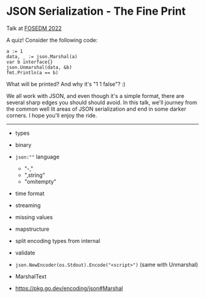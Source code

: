 # JSON Serialization - The Fine Print
Talk at [FOSEDM 2022](https://fosdem.org/2022/schedule/event/go_json/)

A quiz! Consider the following code:

	a := 1
	data, _ := json.Marshal(a)
	var b interface{}
	json.Unmarshal(data, &b)
	fmt.Println(a == b)

What will be printed? And why it's "1 1 false"? :)

We all work with JSON, and even though it's a simple format, there are several sharp edges you should should avoid.
In this talk, we'll journey from the common well lit areas of JSON serialization and end in some darker corners. I hope you'll enjoy the ride.

---
- types
- binary
- `json:""` language
    - "-,"
    - ",string"
    - "omitempty"

- time format

- streaming
- missing values
- mapstructure
- split encoding types from internal
- validate
- `json.NewEncoder(os.Stdout).Encode("<script>")` (same with Unmarshal)
- MarshalText
- https://pkg.go.dev/encoding/json#Marshal
